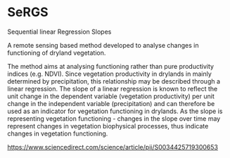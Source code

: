 # SeRGS
Sequential linear Regression Slopes

A remote sensing based method developed to analyse changes in functioning of dryland vegetation.


The method aims at analysing functioning rather than pure productivity indices (e.g. NDVI). 
Since vegetation productivity in drylands in mainly determined by precipitation, this relationship may be described through a linear regression. The slope of a linear regression is known to reflect the unit change in the dependent variable (vegetation productivity) per unit change in the independent variable (precipitation) and can therefore be used as an indicator for vegetation functioning in drylands. 
As the slope is representing vegetation functioning - changes in the slope over time may represent changes in vegetation biophysical processes, thus indicate changes in vegetation functioning.

https://www.sciencedirect.com/science/article/pii/S0034425719300653
